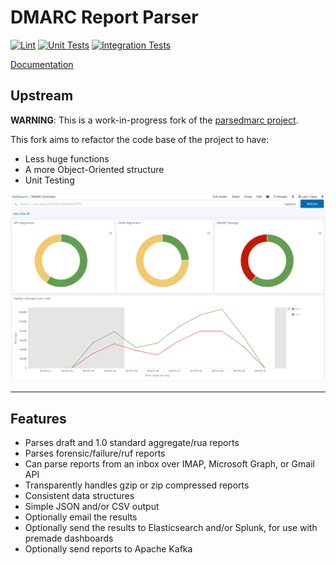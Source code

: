 # DMARC Report Parser

[![Lint](https://github.com/O-X-L/dmarc-report-parser/actions/workflows/lint.yml/badge.svg?branch=master)](https://github.com/O-X-L/dmarc-report-parser/actions/workflows/lint.yml)
[![Unit Tests](https://github.com/O-X-L/dmarc-report-parser/actions/workflows/test-unit.yml/badge.svg?branch=master)](https://github.com/O-X-L/dmarc-report-parser/actions/workflows/test-unit.yml)
[![Integration Tests](https://github.com/O-X-L/dmarc-report-parser/actions/workflows/test-integration.yml/badge.svg?branch=master)](https://github.com/O-X-L/dmarc-report-parser/actions/workflows/test-integration.yml)

[Documentation](https://dmarc-report-parser.o-x-l.com/)

## Upstream

**WARNING**: This is a work-in-progress fork of the [parsedmarc project](https://github.com/domainaware/parsedmarc).

This fork aims to refactor the code base of the project to have:

* Less huge functions
* A more Object-Oriented structure
* Unit Testing

<p align="center">
  <img src="https://github.com/domainaware/parsedmarc/raw/master/docs/source/_static/screenshots/dmarc-summary-charts.png?raw=true" alt="A screenshot of DMARC summary charts in Kibana"/>
</p>

----

## Features

- Parses draft and 1.0 standard aggregate/rua reports
- Parses forensic/failure/ruf reports
- Can parse reports from an inbox over IMAP, Microsoft Graph, or Gmail
    API
- Transparently handles gzip or zip compressed reports
- Consistent data structures
- Simple JSON and/or CSV output
- Optionally email the results
- Optionally send the results to Elasticsearch and/or Splunk, for use
    with premade dashboards
- Optionally send reports to Apache Kafka

